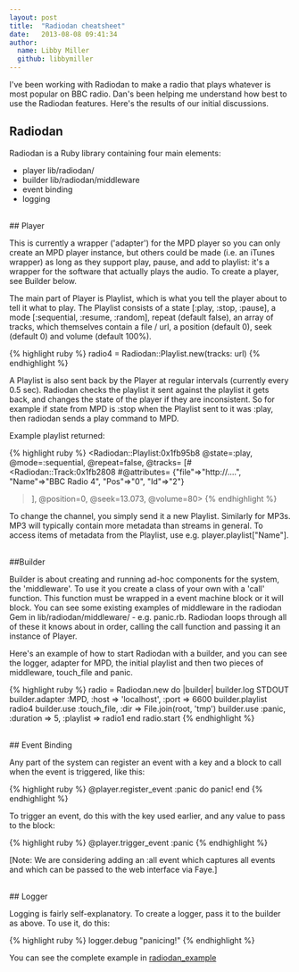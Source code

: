 ```yaml
---
layout: post
title:  "Radiodan cheatsheet"
date:   2013-08-08 09:41:34
author:
  name: Libby Miller
  github: libbymiller
---
```


I've been working with Radiodan to make a radio that plays whatever is most popular on BBC radio. Dan's been
helping me understand how best to use the Radiodan features. Here's the results of our initial discussions.

## Radiodan

Radiodan is a Ruby library containing four main elements:

* player lib/radiodan/
* builder lib/radiodan/middleware
* event binding
* logging

<br />
## Player

This is currently a wrapper ('adapter') for the MPD player so you can only create an MPD player instance, but
others could be made (i.e. an iTunes wrapper) as long as they support play, pause, and add to playlist: it's a
wrapper for the software that actually plays the audio. To create a player, see Builder below.

The main part of Player is Playlist, which is what you tell the player about to tell it what to play. The Playlist
consists of a state [:play, :stop, :pause], a mode [:sequential, :resume, :random], repeat (default false), an
array of tracks, which themselves contain a file / url, a position (default 0), seek (default 0) and volume
(default 100%).

{% highlight ruby %}
radio4 = Radiodan::Playlist.new(tracks: url)
{% endhighlight %}

A Playlist is also sent back by the Player at regular intervals (currently every 0.5 sec). Radiodan checks the
playlist it sent against the playlist it gets back, and changes the state of the player if they are inconsistent.
So for example if state from MPD is :stop when the Playlist sent to it was :play, then radiodan sends a play
command to MPD.

Example playlist returned:

{% highlight ruby %}
<Radiodan::Playlist:0x1fb95b8 @state=:play, @mode=:sequential, @repeat=false, @tracks=
 [#<Radiodan::Track:0x1fb2808
  #@attributes=
   {"file"=>"http://....", "Name"=>"BBC Radio 4", "Pos"=>"0", "Id"=>"2"}
  >],
@position=0,
@seek=13.073,
@volume=80>
{% endhighlight %}

To change the channel, you simply send it a new Playlist. Similarly for MP3s. MP3 will typically contain more
metadata than streams in general. To access items of metadata from the Playlist, use e.g. player.playlist["Name"].

<br />
##Builder

Builder is about creating and running ad-hoc components for the system, the 'middleware'. To use it you create a class of your own with a 'call' function. This function must be wrapped in a event machine block or it will block. You can see some existing examples of middleware in the radiodan Gem in lib/radiodan/middleware/ - e.g. panic.rb. Radiodan loops through all of these it knows about in order, calling the call function and passing it an instance of Player.

Here's an example of how to start Radiodan with a builder, and you can see the logger, adapter for MPD, the initial playlist and then two pieces of middleware, touch_file and panic.

{% highlight ruby %}
radio = Radiodan.new do |builder|
    builder.log      STDOUT
    builder.adapter  :MPD, :host => 'localhost', :port => 6600
    builder.playlist radio4
    builder.use      :touch_file, :dir => File.join(root, 'tmp')
    builder.use      :panic, :duration => 5, :playlist => radio1
end
radio.start
{% endhighlight %}

<br />
## Event Binding

Any part of the system can register an event with a key and a block to call when the event is triggered, like this:

{% highlight ruby %}
@player.register_event :panic do
      panic!
end
{% endhighlight %}

To trigger an event, do this with the key used earlier, and any value to pass to the block:

{% highlight ruby %}
@player.trigger_event :panic
{% endhighlight %}

[Note: We are considering adding an :all event which captures all events and which can be passed to the web interface via Faye.]

<br />
## Logger

Logging is fairly self-explanatory. To create a logger, pass it to the builder as above. To use it, do this:

{% highlight ruby %}
logger.debug "panicing!"
{% endhighlight %}

You can see the complete example in [radiodan_example](https://github.com/radiodan/radiodan_example/blob/master/bin/start)



